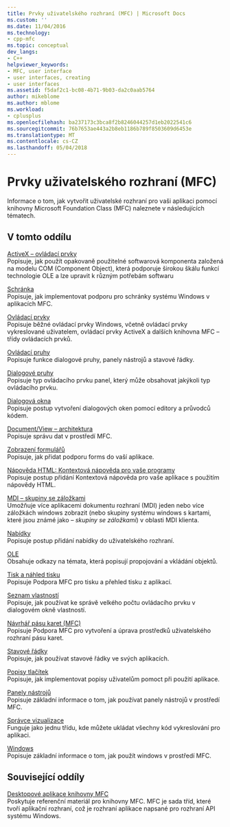 ```yaml
---
title: Prvky uživatelského rozhraní (MFC) | Microsoft Docs
ms.custom: ''
ms.date: 11/04/2016
ms.technology:
- cpp-mfc
ms.topic: conceptual
dev_langs:
- C++
helpviewer_keywords:
- MFC, user interface
- user interfaces, creating
- user interfaces
ms.assetid: f5daf2c1-bc08-4b71-9b03-da2c0aab5764
author: mikeblome
ms.author: mblome
ms.workload:
- cplusplus
ms.openlocfilehash: ba237173c3bca8f2b8246044257d1eb2022541c6
ms.sourcegitcommit: 76b7653ae443a2b8eb1186b789f8503609d6453e
ms.translationtype: MT
ms.contentlocale: cs-CZ
ms.lasthandoff: 05/04/2018
---
```

# <a name="user-interface-elements-mfc"></a>Prvky uživatelského rozhraní (MFC)
Informace o tom, jak vytvořit uživatelské rozhraní pro vaši aplikaci pomocí knihovny Microsoft Foundation Class (MFC) naleznete v následujících tématech.  
  
## <a name="in-this-section"></a>V tomto oddílu  
 [ActiveX – ovládací prvky](../mfc/activex-controls.md)  
 Popisuje, jak použít opakovaně použitelné softwarová komponenta založená na modelu COM (Component Object), která podporuje širokou škálu funkcí technologie OLE a lze upravit k různým potřebám softwaru  
  
 [Schránka](../mfc/clipboard.md)  
 Popisuje, jak implementovat podporu pro schránky systému Windows v aplikacích MFC.  
  
 [Ovládací prvky](../mfc/controls-mfc.md)  
 Popisuje běžné ovládací prvky Windows, včetně ovládací prvky vykreslované uživatelem, ovládací prvky ActiveX a dalších knihovna MFC – třídy ovládacích prvků.  
  
 [Ovládací pruhy](../mfc/control-bars.md)  
 Popisuje funkce dialogové pruhy, panely nástrojů a stavové řádky.  
  
 [Dialogové pruhy](../mfc/dialog-bars.md)  
 Popisuje typ ovládacího prvku panel, který může obsahovat jakýkoli typ ovládacího prvku.  
  
 [Dialogová okna](../mfc/dialog-boxes.md)  
 Popisuje postup vytvoření dialogových oken pomocí editory a průvodců kódem.  
  
 [Document/View – architektura](../mfc/document-view-architecture.md)  
 Popisuje správu dat v prostředí MFC.  
  
 [Zobrazení formulářů](../mfc/form-views-mfc.md)  
 Popisuje, jak přidat podporu forms do vaší aplikace.  
  
 [Nápověda HTML: Kontextová nápověda pro vaše programy](../mfc/html-help-context-sensitive-help-for-your-programs.md)  
 Popisuje postup přidání Kontextová nápověda pro vaše aplikace s použitím nápovědy HTML.  
  
 [MDI – skupiny se záložkami](../mfc/mdi-tabbed-groups.md)  
 Umožňuje více aplikacemi dokumentu rozhraní (MDI) jeden nebo více záložkách windows zobrazit (nebo skupiny systému windows s kartami, které jsou známé jako *– skupiny se záložkami*) v oblasti MDI klienta.  
  
 [Nabídky](../mfc/menus-mfc.md)  
 Popisuje postup přidání nabídky do uživatelského rozhraní.  
  
 [OLE](../mfc/ole-mfc.md)  
 Obsahuje odkazy na témata, která popisují propojování a vkládání objektů.  
  
 [Tisk a náhled tisku](../mfc/printing-and-print-preview.md)  
 Popisuje Podpora MFC pro tisku a přehled tisku z aplikací.  
  
 [Seznam vlastností](../mfc/property-sheets-mfc.md)  
 Popisuje, jak používat ke správě velkého počtu ovládacího prvku v dialogovém okně vlastností.  
  
 [Návrhář pásu karet (MFC)](../mfc/ribbon-designer-mfc.md)  
 Popisuje Podpora MFC pro vytvoření a úprava prostředků uživatelského rozhraní pásu karet.  
  
 [Stavové řádky](../mfc/status-bars.md)  
 Popisuje, jak používat stavové řádky ve svých aplikacích.  
  
 [Popisy tlačítek](../mfc/tool-tips.md)  
 Popisuje, jak implementovat popisy uživatelům pomoct při použití aplikace.  
  
 [Panely nástrojů](../mfc/toolbars.md)  
 Popisuje základní informace o tom, jak používat panely nástrojů v prostředí MFC.  
  
 [Správce vizualizace](../mfc/visualization-manager.md)  
 Funguje jako jednu třídu, kde můžete ukládat všechny kód vykreslování pro aplikaci.  
  
 [Windows](../mfc/windows.md)  
 Popisuje základní informace o tom, jak použít windows v prostředí MFC.  
  
## <a name="related-sections"></a>Související oddíly  
 [Desktopové aplikace knihovny MFC](../mfc/mfc-desktop-applications.md)  
 Poskytuje referenční materiál pro knihovny MFC. MFC je sada tříd, které tvoří aplikační rozhraní, což je rozhraní aplikace napsané pro rozhraní API systému Windows.

